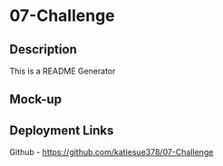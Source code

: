 # 07-Challenge

## Description
This is a README Generator

## Mock-up


## Deployment Links
Github - https://github.com/katiesue378/07-Challenge
